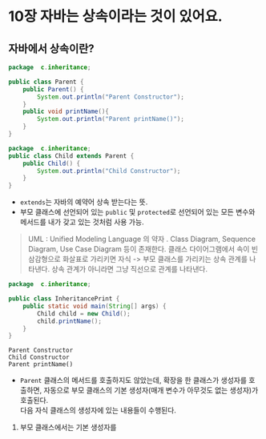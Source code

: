 # 10장 자바는 상속이라는 것이 있어요.
## 자바에서 상속이란?
```java
package  c.inheritance;

public class Parent {
    public Parent() {
        System.out.println("Parent Constructor");
    }
    public void printName(){
        System.out.println("Parent printName()");
    }
}
```
```java
package  c.inheritance;
public class Child extends Parent {
    public Child() {
        System.out.println("Child Constructor");
    }
}
```
- `extends`는 자바의 예약어 상속 받는다는 뜻.
- 부모 클래스에 선언되어 있는 `public` 및 `protected`로 선언되어 있는 모든 변수와 메서드를 내가 갖고 있는 것처럼 사용 가능.
> UML : Unified Modeling Language 의 약자 . 
> Class Diagram, Sequence Diagram, Use Case Diagram 등이 존재한다.
> 클래스 다이어그램에서 속이 빈 삼감형으로 화살표로 가리키면 자식 -> 부모 클래스를 가리키는 상속 관계를 나타낸다.
> 상속 관계가 아니라면 그냥 직선으로 관계를 나타낸다.

```java
package  c.inheritance;

public class InheritancePrint {
    public static void main(String[] args) {
        Child child = new Child();
        child.printName();
    }
}
```
```
Parent Constructor
Child Constructor
Parent printName()
```
- `Parent` 클래스의 메서드를 호출하지도 않았는데, 확장을 한 클래스가 생성자를 호출하면, 자동으로 부모 클래스의 기본 생성자(매개 변수가 아무것도 없는 생성자)가 호출된다.  
다음 자식 클래스의 생성자에 있는 내용들이 수행된다. 
  

1. 부모 클래스에서는 기본 생성자를 